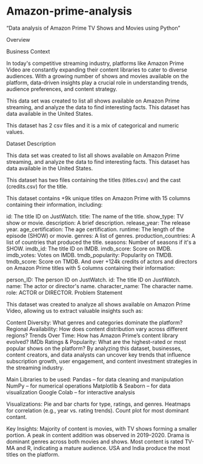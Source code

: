 # Amazon-prime-analysis
“Data analysis of Amazon Prime TV Shows and Movies using Python”

 Overview
 
Business Context

In today's competitive streaming industry, platforms like Amazon Prime Video are constantly expanding their content libraries to cater to diverse audiences. With a growing number of shows and movies available on the platform, data-driven insights play a crucial role in understanding trends, audience preferences, and content strategy.

This data set was created to list all shows available on Amazon Prime streaming, and analyze the data to find interesting facts. This dataset has data available in the United States.

This dataset has 2 csv files and it is a mix of categorical and numeric values.

Dataset Description

This data set was created to list all shows available on Amazon Prime streaming, and analyze the data to find interesting facts. This dataset has data available in the United States.

This dataset has two files containing the titles (titles.csv) and the cast (credits.csv) for the title.

This dataset contains +9k unique titles on Amazon Prime with 15 columns containing their information, including:

id: The title ID on JustWatch.
title: The name of the title.
show_type: TV show or movie.
description: A brief description.
release_year: The release year.
age_certification: The age certification.
runtime: The length of the episode (SHOW) or movie.
genres: A list of genres.
production_countries: A list of countries that produced the title.
seasons: Number of seasons if it's a SHOW.
imdb_id: The title ID on IMDB.
imdb_score: Score on IMDB.
imdb_votes: Votes on IMDB.
tmdb_popularity: Popularity on TMDB.
tmdb_score: Score on TMDB.
And over +124k credits of actors and directors on Amazon Prime titles with 5 columns containing their information:

person_ID: The person ID on JustWatch.
id: The title ID on JustWatch.
name: The actor or director's name.
character_name: The character name.
role: ACTOR or DIRECTOR.
Problem Statement

This dataset was created to analyze all shows available on Amazon Prime Video, allowing us to extract valuable insights such as:

Content Diversity: What genres and categories dominate the platform?
Regional Availability: How does content distribution vary across different regions?
Trends Over Time: How has Amazon Prime’s content library evolved?
IMDb Ratings & Popularity: What are the highest-rated or most popular shows on the platform?
By analyzing this dataset, businesses, content creators, and data analysts can uncover key trends that influence subscription growth, user engagement, and content investment strategies in the streaming industry.

Main Libraries to be used:
Pandas – for data cleaning and manipulation
NumPy – for numerical operations
Matplotlib & Seaborn – for data visualization
Google Colab – for interactive analysis

Visualizations:
Pie and bar charts for type, ratings, and genres.
Heatmaps for correlation (e.g., year vs. rating trends).
Count plot for most dominant contant.

Key Insights:
Majority of content is movies, with TV shows forming a smaller portion.
A peak in content addition was observed in 2019–2020.
Drama is dominant genres across both movies and shows.
Most content is rated TV-MA and R, indicating a mature audience.
USA and India produce the most titles on the platform.

